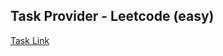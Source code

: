 ## Task Provider - Leetcode (easy)

[Task Link](https://leetcode.com/problems/convert-sorted-array-to-binary-search-tree/description/?envType=study-plan-v2&envId=top-interview-150)